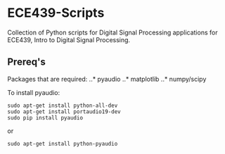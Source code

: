 # ECE439-Scripts
Collection of Python scripts for Digital Signal Processing applications for ECE439, Intro to Digital Signal Processing.

## Prereq's
Packages that are required:
..* pyaudio
..* matplotlib
..* numpy/scipy

To install pyaudio:
```
sudo apt-get install python-all-dev
sudo apt-get install portaudio19-dev
sudo pip install pyaudio
```

or

```
sudo apt-get install python-pyaudio
```
